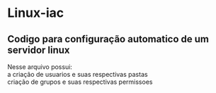 # Linux-iac
<h2>Codigo para configuração automatico de um servidor linux</h2>
<p>Nesse arquivo possui: <br> a criação de usuarios e suas respectivas pastas<br>criação de grupos e suas respectivas permissoes</p>
